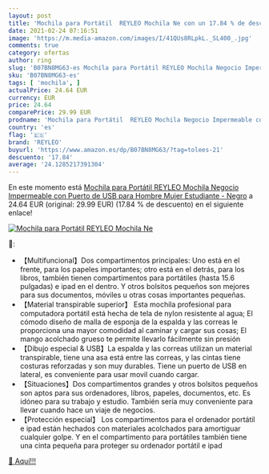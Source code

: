 ```yaml
---
layout: post
title: 'Mochila para Portátil  REYLEO Mochila Ne con un 17.84 % de descuento'
date: 2021-02-24 07:16:51
image: 'https://m.media-amazon.com/images/I/41QUs8RLpkL._SL400_.jpg'
comments: true
category: ofertas
author: ring
slug: 'B07BN8MG63-es Mochila para Portátil REYLEO Mochila Negocio Impermeable...'
sku: 'B07BN8MG63-es'
tags: [ 'mochila', ]
actualPrice: 24.64 EUR
currency: EUR
price: 24.64
comparePrice: 29.99 EUR
prodname: 'Mochila para Portátil  REYLEO Mochila Negocio Impermeable con Puerto de USB para Hombre Mujer Estudiante - Negro'
country: 'es'
flag: '🇪🇸'
brand: 'REYLEO'
buyurl: 'https://www.amazon.es/dp/B07BN8MG63/?tag=tolees-21'
descuento: '17.84'
average: '24.1285217391304'
---
```


En este momento está [Mochila para Portátil  REYLEO Mochila Negocio Impermeable con Puerto de USB para Hombre Mujer Estudiante - Negro](https://www.amazon.es/dp/B07BN8MG63/?tag=tolees-21) a 24.64 EUR (original: 29.99 EUR) (17.84 %  de descuento) en el siguiente enlace!

[![Mochila para Portátil  REYLEO Mochila Ne](https://m.media-amazon.com/images/I/41QUs8RLpkL._SL400_.jpg)](https://www.amazon.es/dp/B07BN8MG63/?tag=tolees-21)

🔎:

- 【Multifuncional】Dos compartimentos principales: Uno está en el frente, para los papeles importantes; otro está en el detrás, para los libros, también tienen compartimentos para portátiles (hasta 15.6 pulgadas) e ipad en el dentro. Y otros bolsitos pequeños son mejores para sus documentos, móviles u otras cosas importantes pequeñas.
- 【Material transpirable superior】 Esta mochila profesional para computadora portátil está hecha de tela de nylon resistente al agua; El cómodo diseño de malla de esponja de la espalda y las correas le proporciona una mayor comodidad al caminar y cargar sus cosas; El mango acolchado grueso te permite llevarlo fácilmente sin presión
- 【Dibujo especial & USB】La espalda y las correas utilizan un material transpirable, tiene una asa está entre las correas, y las cintas tiene costuras reforzadas y son muy durables. Tiene un puerto de USB en lateral, es conveniente para usar movil cuando cargar.
- 【Situaciones】Dos compartimentos grandes y otros bolsitos pequeños son aptos para sus ordenadores, libros, papeles, documentos, etc. Es idóneo para su trabajo y estudio. También sería muy conveniente para llevar cuando hace un viaje de negocios.
- 【Protección especial】 Los compartimentos para el ordenador portátil e ipad están hechados con materiales acolchados para amortiguar cualquier golpe. Y en el compartimento para portátiles también tiene una cinta pequeña para proteger su ordenador portátil e ipad

[🛒 Aquí!!!](https://www.amazon.es/dp/B07BN8MG63/?tag=tolees-21)
